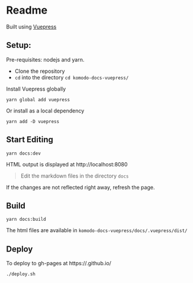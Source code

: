 # Readme

Built using [Vuepress](https://vuepress.vuejs.org/)

## Setup:

Pre-requisites: nodejs and yarn.

* Clone the repository
* `cd` into the directory `cd komodo-docs-vuepress/`

Install Vuepress globally

```shell
yarn global add vuepress
```

Or install as a local dependency

```shell
yarn add -D vuepress
```
## Start Editing

```shell
yarn docs:dev
```

HTML output is displayed at http://localhost:8080

>Edit the markdown files in the directory `docs`

If the changes are not reflected right away, refresh the page.

## Build

```shell
yarn docs:build
```

The html files are available in `komodo-docs-vuepress/docs/.vuepress/dist/`

## Deploy

To deploy to gh-pages at https://<USERNAME>.github.io/<REPO>

```shell
./deploy.sh
```

